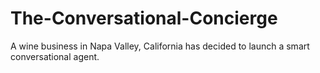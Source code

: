 # The-Conversational-Concierge
A wine business in Napa Valley, California has decided to launch a smart conversational agent.
